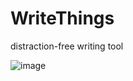 # WriteThings
distraction-free writing tool

![image](https://github.com/pegvin/WriteThings/assets/75035219/137c2ea2-b091-4451-b895-d0660c76f779)
